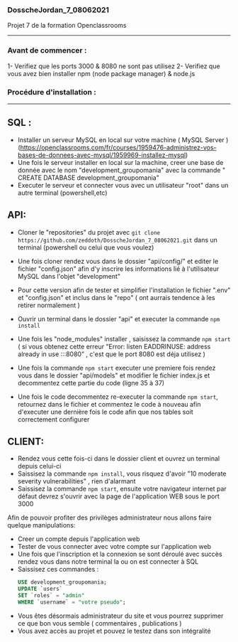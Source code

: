 ### DosscheJordan_7_08062021

Projet 7 de la formation Openclassrooms

---

### Avant de commencer :

1- Verifiez que les ports 3000 & 8080 ne sont pas utilisez
2- Verifiez que vous avez bien installer npm (node package manager) & node.js

### Procédure d'installation :

---

## SQL :

- Installer un serveur MySQL en local sur votre machine ( MySQL Server ) (https://openclassrooms.com/fr/courses/1959476-administrez-vos-bases-de-donnees-avec-mysql/1959969-installez-mysql)
- Une fois le serveur installer en local sur la machine, creer une base de donnée avec le nom "development_groupomania" avec la commande " CREATE DATABASE development_groupomania"
- Executer le serveur et connecter vous avec un utilisateur "root" dans un autre terminal (powershell,etc)

## API:

- Cloner le "repositories" du projet avec `git clone https://github.com/zeddoth/DosscheJordan_7_08062021.git` dans un terminal (powershell ou celui que vous voulez)
- Une fois cloner rendez vous dans le dossier "api/config/" et editer le fichier "config.json" afin d'y inscrire les informations lié à l'utilisateur MySQL dans l'objet "development"
- Pour cette version afin de tester et simplifier l'installation le fichier ".env" et "config.json" et inclus dans le "repo" ( ont aurrais tendence à les retirer normalement )
- Ouvrir un terminal dans le dossier "api" et executer la commande `npm install`
- Une fois les "node_modules" installer , saisissez la commande `npm start`
  ( si vous obtenez cette erreur "Error: listen EADDRINUSE: address already in use :::8080" , c'est que le port 8080 est déja utilisez )

- Une fois la commande `npm start` executer une premiere fois rendez vous dans le dossier "api/models" et modifier le fichier index.js et decommentez cette partie du code (ligne 35 à 37)
- Une fois le code decommentez re-executer la commande `npm start`, retournez dans le fichier et commentez le code à nouveau afin d'executer une dernière fois le code afin que nos tables
  soit correctement configurer

## CLIENT:

- Rendez vous cette fois-ci dans le dossier client et ouvrez un terminal depuis celui-ci
- Saissisez la commande `npm install`, vous risquez d'avoir "10 moderate severity vulnerabilities" , rien d'alarmant
- Saissisez la commande `npm start`, ensuite votre navigateur internet par défaut devrez s'ouvrir avec la page de l'application WEB sous le port 3000

Afin de pouvoir profiter des privilèges administrateur nous allons faire quelque manipulations:

- Creer un compte depuis l'application web
- Tester de vous connecter avec votre compte sur l'application web
- Une fois que l'inscription et la connexion se sont déroulé avec succès rendez vous dans notre terminal la ou on est connecter à SQL
- Saissisez ces commandes :
  ```sql
  USE development_groupomania;
  UPDATE `users`
  SET `roles` = "admin"
  WHERE `username` = "votre pseudo";
  ```
- Vous êtes désormais administrateur du site et vous pourrez supprimer ce que bon vous semble ( commentaires , publications )
- Vous avez accès au projet et pouvez le testez dans son intégralité
